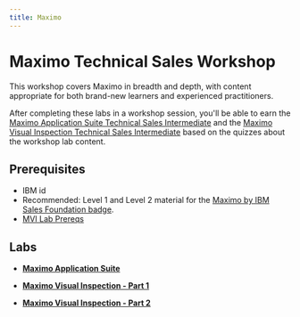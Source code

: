 ```yaml
---
title: Maximo
---
```

# Maximo Technical Sales Workshop

This workshop covers Maximo in breadth and depth, with content appropriate for both brand-new learners and experienced practitioners.

After completing these labs in a workshop session, you'll be able to earn the [Maximo Application Suite Technical Sales Intermediate](https://www.credly.com/org/ibm/badge/maximo-application-suite-technical-sales-intermediate) and the [Maximo Visual Inspection Technical Sales Intermediate](https://www.credly.com/org/ibm/badge/maximo-visual-inspection-technical-sales-intermediate) based on the quizzes about the  workshop lab content.

## Prerequisites

- IBM id
- Recommended: Level 1 and Level 2 material for the [Maximo by IBM Sales Foundation badge](https://www.credly.com/org/ibm/badge/maximo-application-suite-sales-foundation).
- [MVI Lab Prereqs](MVI-PREREQ.md)

## Labs

- **[Maximo Application Suite](APPLICATION-SUITE.md)**

- **[Maximo Visual Inspection - Part 1](VISUAL-INSPECTION.md)**

- **[Maximo Visual Inspection - Part 2](VISUAL-INSPECTION2.md)**
